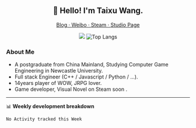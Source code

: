 <h2 align="center">👋 Hello! I'm Taixu Wang.</h2>
<p align="center">
  <a href="https://stellaw.love/">
    Blog · 
  </a>
  <a href="https://weibo.com/1544481381">
  Weibo · 
  </a>
  <a href="https://steamcommunity.com/id/xfause">
  Steam · 
  </a>
  <a href="https://steamcommunity.com/groups/chiluan">
  Studio Page
  </a>
</p>

<p align="center">
  <img src="https://github-readme-stats.vercel.app/api?username=xfause&show_icons=true&hide_border=true"/>
  <img alt="Top Langs" src="https://github-readme-stats.vercel.app/api/top-langs/?username=xfause&layout=compact&exclude_repo=D.N.Develop-Special-Event,D.N.Develop-Spring-Festival-Issue,Recommendsys&hide_border=true" />
</p>

### About Me

- A postgraduate from China Mainland, Studying Computer Game Engineering in Newcastle University.
- Full stack Engineer (C++ / Javascript / Python / ...). 
- 14years player of WOW, JRPG lover.
- Game developer, Visual Novel on Steam soon .

---

📊 **Weekly development breakdown**
<!--START_SECTION:waka-->
```text
No Activity tracked this Week
```
<!--END_SECTION:waka-->
